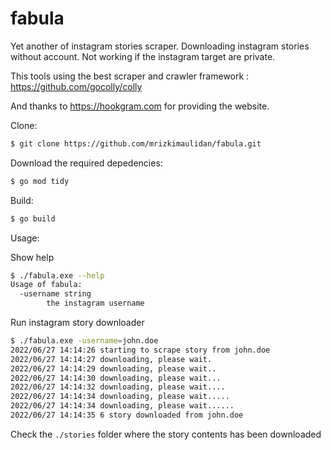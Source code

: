 # fabula

Yet another of instagram stories scraper. Downloading instagram stories without account. Not working if the instagram target are private.

This tools using the best scraper and crawler framework : https://github.com/gocolly/colly

And thanks to https://hookgram.com for providing the website.

Clone:

```bash
$ git clone https://github.com/mrizkimaulidan/fabula.git
```

Download the required depedencies:

```bash
$ go mod tidy
```

Build:
```bash
$ go build
```

Usage:

Show help

```bash
$ ./fabula.exe --help
Usage of fabula:
  -username string
        the instagram username
```

Run instagram story downloader

```bash
$ ./fabula.exe -username=john.doe
2022/06/27 14:14:26 starting to scrape story from john.doe
2022/06/27 14:14:27 downloading, please wait.
2022/06/27 14:14:29 downloading, please wait..
2022/06/27 14:14:30 downloading, please wait...
2022/06/27 14:14:32 downloading, please wait....
2022/06/27 14:14:34 downloading, please wait.....
2022/06/27 14:14:34 downloading, please wait......
2022/06/27 14:14:35 6 story downloaded from john.doe
```

Check the `./stories` folder where the story contents has been downloaded